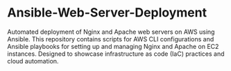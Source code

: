 # Ansible-Web-Server-Deployment
Automated deployment of Nginx and Apache web servers on AWS using Ansible. This repository contains scripts for AWS CLI configurations and Ansible playbooks for setting up and managing Nginx and Apache on EC2 instances. Designed to showcase infrastructure as code (IaC) practices and cloud automation.
